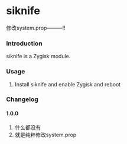 # siknife

修改system.prop―――!!

### Introduction
siknife is a Zygisk module.

### Usage
1. Install siknife and enable Zygisk and reboot


### Changelog
#### 1.0.0
1. 什么都没有
1. 就是纯粹修改system.prop

